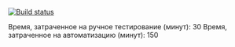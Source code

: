 [![Build status](https://ci.appveyor.com/api/projects/status/u1sttul6gyboahas?svg=true)](https://ci.appveyor.com/project/larinasof/testingmode)

Время, затраченное на ручное тестирование (минут): 30
Время, затраченное на автоматизацию (минут): 150